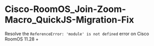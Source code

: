 # Cisco-RoomOS_Join-Zoom-Macro_QuickJS-Migration-Fix
Resolve the `ReferenceError: 'module' is not defined` error on Cisco RoomOS 11.28 +

